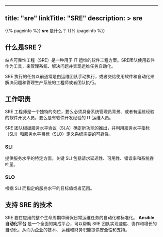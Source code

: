 
---
title: "sre"
linkTitle: "SRE"
description: >
    sre
---

{{% pageinfo %}}
**sre** 是什么？
{{% /pageinfo %}}



## 什么是SRE？
站点可靠性工程（SRE）是一种用于 IT 运维的软件工程方案。SRE团队使用软件作为工具，来管理系统、解决问题并实现运维任务自动化。

SRE 执行的任务以前通常是由运维团队手动执行，或者交给使用软件和自动化来解决问题和管理生产系统的工程师或者团队执行。

## 工作职责
SRE 工程师是一个独特的岗位，要么必须具备系统管理员背景、或者有运维经验的软件开发人员，要么是有软件开发经验的 IT 运维人员。

SRE 团队根据服务水平协议（SLA）确定新功能的推出，并利用服务水平指标（SLI）和服务水平目标（SLO）定义系统需要的可靠性。

### SLI
提供服务水平的特定方面。关键 SLI 包括请求延迟性、可用性、错误率和系统吞吐量。

### SLO
根据 SLI 而指定的服务水平的目标值或者范围。


## 支持 SRE 的技术
SRE 要在应用的整个生命周期中确保日常运维任务的自动化和标准化。 **Ansible自动化平台** 是一个全面的集成平台，可以帮助 SRE 团队实现速度、协作和增长的自动化，从而为企业的技术、
运维和财务职能提供安全性和支持。


